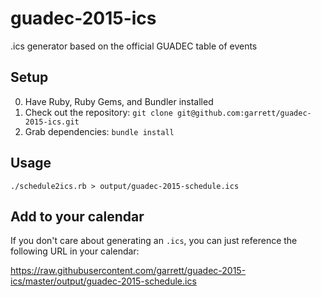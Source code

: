 # guadec-2015-ics
.ics generator based on the official GUADEC table of events

## Setup

0. Have Ruby, Ruby Gems, and Bundler installed
1. Check out the repository: `git clone git@github.com:garrett/guadec-2015-ics.git`
2. Grab dependencies: `bundle install`

## Usage

`./schedule2ics.rb > output/guadec-2015-schedule.ics`

## Add to your calendar

If you don't care about generating an `.ics`, you can just reference the following URL in your calendar:

<https://raw.githubusercontent.com/garrett/guadec-2015-ics/master/output/guadec-2015-schedule.ics>
